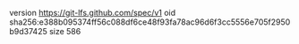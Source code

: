 version https://git-lfs.github.com/spec/v1
oid sha256:e388b095374ff56c088df6ce48f93fa78ac96d6f3cc5556e705f2950b9d37425
size 586
